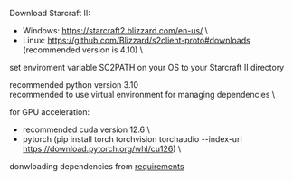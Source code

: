 Download Starcraft II: 
* Windows: https://starcraft2.blizzard.com/en-us/ \
* Linux: https://github.com/Blizzard/s2client-proto#downloads (recommended version is 4.10) \

set enviroment variable SC2PATH on your OS to your Starcraft II directory

recommended python version 3.10 \
recommended to use virtual environment for managing dependencies \

for GPU acceleration: 
* recommended cuda version 12.6 \
* pytorch (pip install torch torchvision torchaudio --index-url https://download.pytorch.org/whl/cu126) \

donwloading dependencies from [requirements](requirements.txt)
